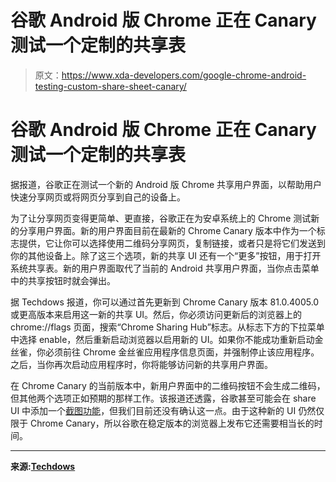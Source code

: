 # 谷歌 Android 版 Chrome 正在 Canary 测试一个定制的共享表

> 原文：<https://www.xda-developers.com/google-chrome-android-testing-custom-share-sheet-canary/>

# 谷歌 Android 版 Chrome 正在 Canary 测试一个定制的共享表

据报道，谷歌正在测试一个新的 Android 版 Chrome 共享用户界面，以帮助用户快速分享网页或将网页分享到自己的设备上。

为了让分享网页变得更简单、更直接，谷歌正在为安卓系统上的 Chrome 测试新的分享用户界面。新的用户界面目前在最新的 Chrome Canary 版本中作为一个标志提供，它让你可以选择使用二维码分享网页，复制链接，或者只是将它们发送到你的其他设备上。除了这三个选项，新的共享 UI 还有一个“更多”按钮，用于打开系统共享表。新的用户界面取代了当前的 Android 共享用户界面，当你点击菜单中的共享按钮时就会弹出。

据 Techdows 报道，你可以通过首先更新到 Chrome Canary 版本 81.0.4005.0 或更高版本来启用这一新的共享 UI。然后，你必须访问更新后的浏览器上的 chrome://flags 页面，搜索“Chrome Sharing Hub”标志。从标志下方的下拉菜单中选择 enable，然后重新启动浏览器以启用新的 UI。如果你不能成功重新启动金丝雀，你必须前往 Chrome 金丝雀应用程序信息页面，并强制停止该应用程序。之后，当你再次启动应用程序时，你将能够访问新的共享用户界面。

在 Chrome Canary 的当前版本中，新用户界面中的二维码按钮不会生成二维码，但其他两个选项正如预期的那样工作。该报道还透露，谷歌甚至可能会在 share UI 中添加一个[截图功能](https://www.xda-developers.com/google-adding-screenshot-editor-chrome-android/)，但我们目前还没有确认这一点。由于这种新的 UI 仍然仅限于 Chrome Canary，所以谷歌在稳定版本的浏览器上发布它还需要相当长的时间。

* * *

**来源:[Techdows](https://techdows.com/2019/12/chrome-canary-on-android-gets-sharing-hub.html)**